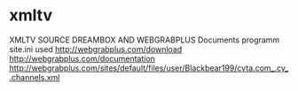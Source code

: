 # xmltv
XMLTV SOURCE DREAMBOX AND WEBGRABPLUS
Documents programm site.ini used
http://webgrabplus.com/download
http://webgrabplus.com/documentation
http://webgrabplus.com/sites/default/files/user/Blackbear199/cyta.com_.cy_.channels.xml


